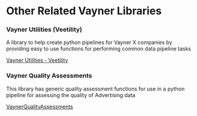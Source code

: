 # Other Related Vayner Libraries

### Vayner Utilities (Veetility)
A library to help create python pipelines for Vayner X companies by providing easy to use functions for performing common data pipeline tasks

[Vayner Utilities - Veetility](https://vaynermedia-london.github.io/veetility/)

### Vayner Quality Assessments
This library has generic quality assessment functions for use in a python pipeline for assessing the quality of Advertising data

[VaynerQualityAssessments](https://vaynermedia-london.github.io/vayner_quality_assessments/)